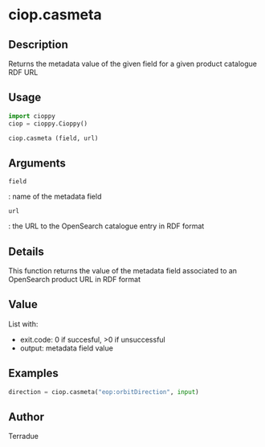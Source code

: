 # ciop.casmeta

## Description

Returns the metadata value of the given field for a given product catalogue RDF URL

## Usage

```python
import cioppy
ciop = cioppy.Cioppy()

ciop.casmeta (field, url)
```

## Arguments

`field`

: name of the metadata field

`url`

: the URL to the OpenSearch catalogue entry in RDF format

## Details

This function returns the value of the metadata field associated to an OpenSearch product URL in RDF format

## Value

List with:

- exit.code: 0 if succesful, >0 if unsuccessful
- output: metadata field value

## Examples

```python
direction = ciop.casmeta("eop:orbitDirection", input)
```

## Author

Terradue
